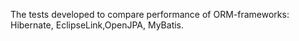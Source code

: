 The tests developed to compare performance of ORM-frameworks: Hibernate, EclipseLink,OpenJPA, MyBatis.
